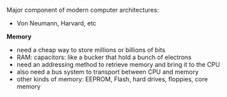 Major component of modern computer architectures:
- Von Neumann, Harvard, etc

**Memory**
- need a cheap way to store millions or billions of bits
- RAM: capacitors: like a bucker that hold a bunch of electrons
- need an addressing method to retrieve memory and bring it to the CPU
- also need a bus system to transport between CPU and memory
- other kinds of memory: EEPROM, Flash, hard drives, floppies, core memory